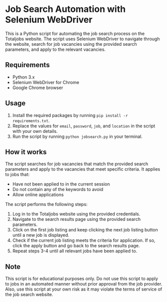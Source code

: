 Job Search Automation with Selenium WebDriver
=============================================

This is a Python script for automating the job search process on the Totaljobs website. The script uses Selenium WebDriver to navigate through the website, search for job vacancies using the provided search parameters, and apply to the relevant vacancies.

Requirements
------------

-   Python 3.x
-   Selenium WebDriver for Chrome
-   Google Chrome browser

Usage
-----

1.  Install the required packages by running `pip install -r requirements.txt`.
2.  Replace the values for `email`, `password`, `job`, and `location` in the script with your own details.
3.  Run the script by running `python jobsearch.py` in your terminal.

How it works
------------

The script searches for job vacancies that match the provided search parameters and apply to the vacancies that meet specific criteria. It applies to jobs that:

-   Have not been applied to in the current session
-   Do not contain any of the keywords to avoid
-   Allow online applications

The script performs the following steps:

1.  Log in to the Totaljobs website using the provided credentials.
2.  Navigate to the search results page using the provided search parameters.
3.  Click on the first job listing and keep clicking the next job listing button until a new job is displayed.
4.  Check if the current job listing meets the criteria for application. If so, click the apply button and go back to the search results page.
5.  Repeat steps 3-4 until all relevant jobs have been applied to.

Note
----

This script is for educational purposes only. Do not use this script to apply to jobs in an automated manner without prior approval from the job provider. Also, use this script at your own risk as it may violate the terms of service of the job search website.
